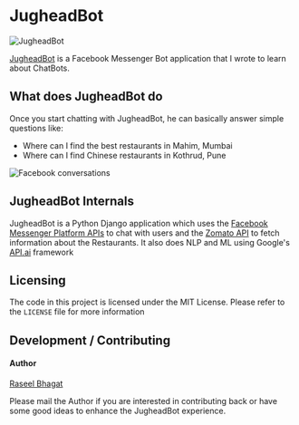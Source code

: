 # JugheadBot

![JugheadBot](https://github.com/screwgoth/JugheadBot/blob/master/files/jughead-jones.png)

[JugheadBot](https://www.facebook.com/JugheadBot/) is a Facebook Messenger Bot application that I wrote to learn about ChatBots.

What does JugheadBot do
--------------------------
Once you start chatting with JugheadBot, he can basically answer simple questions like:
* Where can I find the best restaurants in Mahim, Mumbai
* Where can I find Chinese restaurants in Kothrud, Pune

![Facebook conversations](https://github.com/screwgoth/JugheadBot/blob/master/files/Messenger_JugheadBot_Screenshot.png)

JugheadBot Internals
--------------------
JugheadBot is a Python Django application which uses the [Facebook Messenger Platform APIs](https://developers.facebook.com/docs/messenger-platform) to chat with users and the [Zomato API](https://developers.zomato.com/documentation#/) to fetch information about the Restaurants. It also does NLP and ML using Google's [API.ai](https://api.ai) framework

## Licensing
The code in this project is licensed under the MIT License.
Please refer to the `LICENSE` file for more information

Development / Contributing
---------------------------
#### Author
[Raseel Bhagat](https://twitter.com/raseel)

Please mail the Author if you are interested in contributing back or have some good ideas to enhance the JugheadBot experience.

